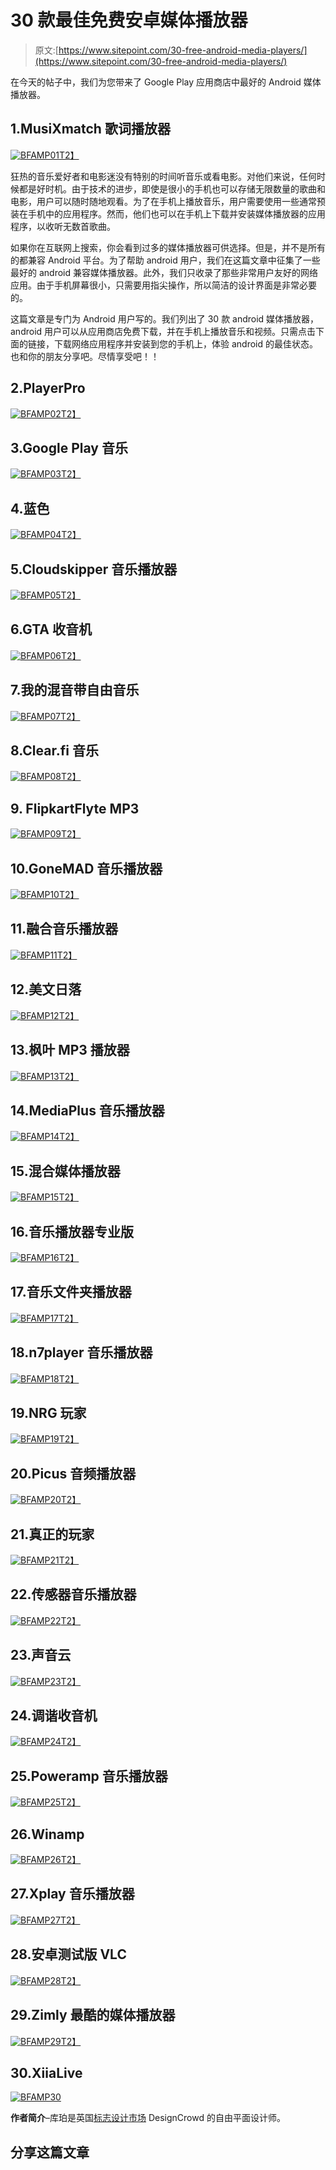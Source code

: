 # 30 款最佳免费安卓媒体播放器

> 原文:[https://www.sitepoint.com/30-free-android-media-players/](https://www.sitepoint.com/30-free-android-media-players/)

在今天的帖子中，我们为您带来了 Google Play 应用商店中最好的 Android 媒体播放器。

## 1.MusiXmatch 歌词播放器

[![BFAMP01](../Images/79c58760ee235f0c1004ef3de7c31a44.png)T2】](https://play.google.com/store/apps/details?id=com.musixmatch.android.lyrify&feature=apps_topselling_free)

狂热的音乐爱好者和电影迷没有特别的时间听音乐或看电影。对他们来说，任何时候都是好时机。由于技术的进步，即使是很小的手机也可以存储无限数量的歌曲和电影，用户可以随时随地观看。为了在手机上播放音乐，用户需要使用一些通常预装在手机中的应用程序。然而，他们也可以在手机上下载并安装媒体播放器的应用程序，以收听无数首歌曲。

如果你在互联网上搜索，你会看到过多的媒体播放器可供选择。但是，并不是所有的都兼容 Android 平台。为了帮助 android 用户，我们在这篇文章中征集了一些最好的 android 兼容媒体播放器。此外，我们只收录了那些非常用户友好的网络应用。由于手机屏幕很小，只需要用指尖操作，所以简洁的设计界面是非常必要的。

这篇文章是专门为 Android 用户写的。我们列出了 30 款 android 媒体播放器，android 用户可以从应用商店免费下载，并在手机上播放音乐和视频。只需点击下面的链接，下载网络应用程序并安装到您的手机上，体验 android 的最佳状态。也和你的朋友分享吧。尽情享受吧！！

## 2.PlayerPro

[![BFAMP02](../Images/e1e64d8ac450d9c872071e93ce40edf5.png)T2】](https://play.google.com/store/apps/details?id=com.tbig.playerpro.widgetpack&feature=apps_topselling_free)

## 3.Google Play 音乐

[![BFAMP03](../Images/5f97024b65165ab500bcbcfd1d6f84f4.png)T2】](https://play.google.com/store/apps/details?id=com.google.android.music&feature=top-free)

## 4.蓝色

[![BFAMP04](../Images/f79b0a994e698e7d8620478c1404b4fc.png)T2】](https://play.google.com/store/apps/details?id=com.maven.blueplayer&feature=apps_topselling_free)

## 5.Cloudskipper 音乐播放器

[![BFAMP05](../Images/8801418b22809317f5f59009d115731b.png)T2】](https://play.google.com/store/apps/details?id=cloudtv.cloudskipper&feature=apps_topselling_free)

## 6.GTA 收音机

[![BFAMP06](../Images/e85afc91fdcacf53592bbaa1564e961f.png)T2】](https://play.google.com/store/apps/details?id=com.myapps.gtaradio&feature=apps_topselling_free)

## 7.我的混音带自由音乐

[![BFAMP07](../Images/0751a8fd08fe5f3620430ebad5b20bd3.png)T2】](https://play.google.com/store/apps/details?id=me.musicfl.droid&feature=apps_topselling_free)

## 8.Clear.fi 音乐

[![BFAMP08](../Images/9a1067cb5a5e83e988e814c05d7aff2a.png)T2】](https://play.google.com/store/apps/details?id=com.acer.c5music&feature=apps_topselling_free)

## 9\. FlipkartFlyte MP3

[![BFAMP09](../Images/c60924332a84facb76760cda6f1a4a33.png)T2】](https://play.google.com/store/apps/details?id=com.flipkart.flyte&feature=apps_topselling_free)

## 10.GoneMAD 音乐播放器

[![BFAMP10](../Images/eb1f195ef4f539c1494915f0017e9de3.png)T2】](https://play.google.com/store/apps/details?id=gonemad.gmmp&feature=apps_topselling_free)

## 11.融合音乐播放器

[![BFAMP11](../Images/9a22d09e83239c553d44637b94554e85.png)T2】](https://play.google.com/store/apps/details?id=com.lava.music&feature=apps_topselling_free)

## 12.美文日落

[![BFAMP12](../Images/f06dff4320186e29d939a5f3d793cd96.png)T2】](https://play.google.com/store/apps/details?id=com.maven.sunsetplayer&feature=apps_topselling_free)

## 13.枫叶 MP3 播放器

[![BFAMP13](../Images/dff3eef5f92acaf2be8a6c5404d13fcc.png)T2】](https://play.google.com/store/apps/details?id=com.sqr5.android.audioplayer&feature=apps_topselling_free)

## 14.MediaPlus 音乐播放器

[![BFAMP14](../Images/9343e26a591984a594d927dc719235b2.png)T2】](https://play.google.com/store/apps/details?id=jp.u1aryz.products.mediaplus&feature=apps_topselling_free)

## 15.混合媒体播放器

[![BFAMP15](../Images/4681f720069ba7a35770ba04305a03f7.png)T2】](https://play.google.com/store/apps/details?id=com.mixzing.basic&feature=apps_topselling_free)

## 16.音乐播放器专业版

[![BFAMP16](../Images/368998d7c1c829eea97bbca20ab82cbc.png)T2】](https://play.google.com/store/apps/details?id=yong.app.music.android&feature=apps_topselling_free)

## 17.音乐文件夹播放器

[![BFAMP17](../Images/6d05ef11515a0d1f9d264e77c63d6cf8.png)T2】](https://play.google.com/store/apps/details?id=de.zorillasoft.musicfolderplayer&feature=apps_topselling_free)

## 18.n7player 音乐播放器

[![BFAMP18](../Images/93d3d0ce1525aa13b4419d76a6dc372f.png)T2】](https://play.google.com/store/apps/details?id=com.n7mobile.nplayer&feature=apps_topselling_free)

## 19.NRG 玩家

[![BFAMP19](../Images/2586cd54b87e2ea5bcaf2deb82b82e6c.png)T2】](https://play.google.com/store/apps/details?id=com.mrgreensoft.nrg.player&feature=apps_topselling_free)

## 20.Picus 音频播放器

[![BFAMP20](../Images/ad21615edd08f581c0e95c440fd60ec2.png)T2】](https://play.google.com/store/apps/details?id=com.picus.ap.lite&feature=apps_topselling_free)

## 21.真正的玩家

[![BFAMP21](../Images/ed1cf82091d2ab6a5d7eb2f6deb7a80b.png)T2】](https://play.google.com/store/apps/details?id=com.real.RealPlayer&feature=top-free)

## 22.传感器音乐播放器

[![BFAMP22](../Images/220a4178010921eea84935efebd742ea.png)T2】](https://play.google.com/store/apps/details?id=com.zgui.musicshaker&feature=top-free)

## 23.声音云

[![BFAMP23](../Images/66fa986e197353156b8a1e16f50988a8.png)T2】](https://play.google.com/store/apps/details?id=com.soundcloud.android&feature=apps_topselling_free)

## 24.调谐收音机

[![BFAMP24](../Images/9e947eb141d283b8c265bb501eb56119.png)T2】](https://play.google.com/store/apps/details?id=tunein.player&feature=top-free)

## 25.Poweramp 音乐播放器

[![BFAMP25](../Images/37655fcb8ad14003803d008b49025a5f.png)T2】](https://play.google.com/store/apps/details?id=com.maxmpz.audioplayer&feature=top-free)

## 26.Winamp

[![BFAMP26](../Images/e5b6a8281060e191d1f519979a7e4b84.png)T2】](https://play.google.com/store/apps/details?id=com.nullsoft.winamp&feature=top-free)

## 27.Xplay 音乐播放器

[![BFAMP27](../Images/47a368ca86b5f812b403891138da32b9.png)T2】](https://play.google.com/store/apps/details?id=com.kane.xplay.activities&feature=apps_topselling_free)

## 28.安卓测试版 VLC

[![BFAMP28](../Images/6dcba855e4b526bc7e012fcb00c7f7b1.png)T2】](https://play.google.com/store/apps/details?id=org.videolan.vlc.betav7neon&feature=top-free)

## 29.Zimly 最酷的媒体播放器

[![BFAMP29](../Images/ee9c99c4324a8091799b161db28ea755.png)T2】](https://play.google.com/store/apps/details?id=com.nomad.zimly&feature=apps_topselling_free)

## 30.XiiaLive

[![BFAMP30](../Images/33d716f7e6808f8a528e93c1642242c6.png)](https://play.google.com/store/apps/details?id=com.android.DroidLiveLite&feature=apps_topselling_free)

**作者简介**–库珀是英国[标志设计市场](http://www.logo.designcrowd.co.uk/contests) DesignCrowd 的自由平面设计师。

## 分享这篇文章
